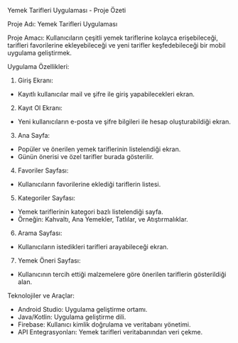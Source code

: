 Yemek Tarifleri Uygulaması - Proje Özeti


Proje Adı:
Yemek Tarifleri Uygulaması


Proje Amacı:
Kullanıcıların çeşitli yemek tariflerine kolayca erişebileceği, tarifleri favorilerine ekleyebileceği ve yeni tarifler keşfedebileceği bir mobil uygulama geliştirmek.



Uygulama Özellikleri:

1. Giriş Ekranı:
- Kayıtlı kullanıcılar mail ve şifre ile giriş yapabilecekleri ekran.

2. Kayıt Ol Ekranı:
- Yeni kullanıcıların e-posta ve şifre bilgileri ile hesap oluşturabildiği ekran.

3. Ana Sayfa:
- Popüler ve önerilen yemek tariflerinin listelendiği ekran.
- Günün önerisi ve özel tarifler burada gösterilir.

4. Favoriler Sayfası:
- Kullanıcıların favorilerine eklediği tariflerin listesi.

5. Kategoriler Sayfası:
- Yemek tariflerinin kategori bazlı listelendiği sayfa.
- Örneğin: Kahvaltı, Ana Yemekler, Tatlılar, ve Atıştırmalıklar.

6. Arama Sayfası:
- Kullanıcıların istedikleri tarifleri arayabileceği ekran.

7. Yemek Öneri Sayfası:
- Kullanıcının tercih ettiği malzemelere göre önerilen tariflerin gösterildiği alan.



Teknolojiler ve Araçlar:
- Android Studio: Uygulama geliştirme ortamı.
- Java/Kotlin: Uygulama geliştirme dili.
- Firebase: Kullanıcı kimlik doğrulama ve veritabanı yönetimi.
- API Entegrasyonları: Yemek tarifleri veritabanından veri çekme.






